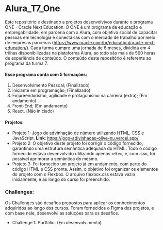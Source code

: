 # Alura_T7_One
 
Este repositório é destinado a projetos desenvolvivos durante o programa ONE - Oracle Next Education. O ONE é um programa de educação e empregabilidade, em parceria com a Alura, com objetivo social de capacitar pessoas em tecnologia e conectá-las com o mercado de trabalho por meio de empresas parceiras (https://www.oracle.com/br/education/oracle-next-education/). Cada turma cumpre uma jornada de 6 meses, dividida em 4 trilhas disponibilizadas na plataforma Alura, ao todo são mais de 560 horas de experiência de conteúdo. O conteúdo deste repositório é referente ao programa da turma 7.

#### Esse programa conta com 5 formações:

1) Desenvolvimento Pessoal; (Finalizado)
2) Iniciante em programação; (Finalizado)
3) Empreendorismo, agilidade e protagonismo na carreira (extra); (Em andamento)
4) Front-End; (Em andamento)
5) React. (Não iniciado)

#### Projetos:

- Projeto 1: Jogo de advinhação de número utilizando HTML, CSS e JavaScript.
  **Link**: https://jogo-adivinhacao-olive-nu.vercel.app/
- Projeto 2: O objetivo deste projeto foi corrigir o código fornecido, garantindo uma estrutura semântica adequada do HTML. Todo o código fornecido estava desenvolvido utilizando apenas `<div>`, e, com isso, foi possível aprimorar a semântica do mesmo.
- Projeto 3: Foi fornecido um projeto já em andamento, com parte do código HTML e CSS pronta. Assim, o objetivo foi organizar os elementos do projeto com o Flexbox. O arquivo flexbox.css estava vazio inicialmente, e ao longo do curso foi preenchido.

### Challenges:

Os Challenges são desafios propostos para aplicar os conhecimentos adquiridos ao longo dos cursos. Foram fornecidos o Figma dos projetos, e com base nele, desenvolvi as soluções para os desafios.

- Challenge 1: Portfólio. (Em desenvolvimento)